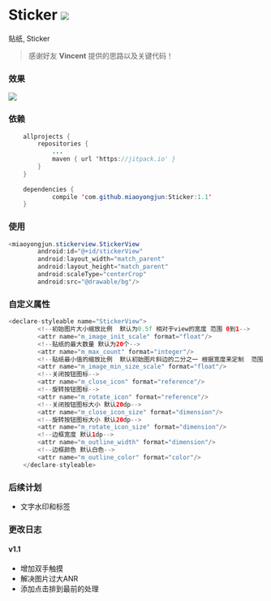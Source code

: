 # Sticker  [![](https://jitpack.io/v/miaoyongjun/Sticker.svg)](https://jitpack.io/#miaoyongjun/Sticker)

贴纸¸ Sticker 

> 感谢好友 **Vincent** 提供的思路以及关键代码！



### 效果

![](https://github.com/miaoyongjun/Media/blob/master/sticker.gif?raw=true)

### 依赖

```java
	allprojects {
		repositories {
			...
			maven { url 'https://jitpack.io' }
		}
	}
	
	dependencies {
	        compile 'com.github.miaoyongjun:Sticker:1.1'
	}
```

### 使用

```java
<miaoyongjun.stickerview.StickerView
        android:id="@+id/stickerView"
        android:layout_width="match_parent"
        android:layout_height="match_parent"
        android:scaleType="centerCrop"
        android:src="@drawable/bg"/>
```

### 自定义属性

```java
<declare-styleable name="StickerView">
        <!--初始图片大小缩放比例  默认为0.5f 相对于view的宽度 范围 0到1-->
        <attr name="m_image_init_scale" format="float"/>
        <!--贴纸的最大数量 默认为20个-->
        <attr name="m_max_count" format="integer"/>
        <!--贴纸最小值的缩放比例  默认初始图片斜边的二分之一 根据宽度来定制  范围 0到1-->
        <attr name="m_image_min_size_scale" format="float"/>
        <!--关闭按钮图标-->
        <attr name="m_close_icon" format="reference"/>
        <!--旋转按钮图标-->
        <attr name="m_rotate_icon" format="reference"/>
        <!--关闭按钮图标大小 默认20dp-->
        <attr name="m_close_icon_size" format="dimension"/>
        <!--旋转按钮图标大小 默认20dp-->
        <attr name="m_rotate_icon_size" format="dimension"/>
        <!--边框宽度 默认1dp-->
        <attr name="m_outline_width" format="dimension"/>
        <!--边框颜色 默认白色-->
        <attr name="m_outline_color" format="color"/>
    </declare-styleable>
```

### 后续计划

- 文字水印和标签

### 更改日志

#### v1.1  

- 增加双手触摸
- 解决图片过大ANR
- 添加点击排到最前的处理